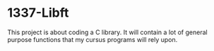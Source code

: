 # 1337-Libft
This project is about coding a C library. It will contain a lot of general purpose functions that my cursus programs will rely upon.
